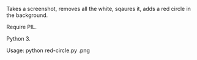 Takes a screenshot, removes all the white, sqaures it, adds a red circle in the background.

Require PIL.

Python 3.

Usage:
python red-circle.py <path to base image> <output image name>.png
